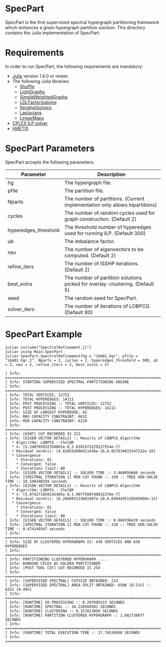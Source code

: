 # SpecPart #

SpecPart is the first supervised spectral hypergraph partitioning framework which enhances a given hypergraph partition solution.
This directory contains the Julia implementation of SpecPart. 

# Requirements #

In order to run SpecPart, the following requirements are mandatory: 
* [Julia](https://julialang.org/) version 1.6.0 or newer. 
* The following Julia libraries:
  * [Shuffle](https://docs.juliahub.com/Shuffle/X0eqg/0.1.1/)
  * [LightGraphs](https://github.com/sbromberger/LightGraphs.jl)
  * [SimpleWeightedGraphs](https://github.com/JuliaGraphs/SimpleWeightedGraphs.jl)
  * [LDLFactorizations](https://github.com/JuliaSmoothOptimizers/LDLFactorizations.jl)
  * [IterativeSolvers](https://iterativesolvers.julialinearalgebra.org/stable/)
  * [Laplacians](https://github.com/danspielman/Laplacians.jl)
  * [LinearMaps](https://github.com/JuliaLinearAlgebra/LinearMaps.jl)
* [CPLEX ILP solver](https://www.ibm.com/support/pages/downloading-ibm-ilog-cplex-optimization-studio-v1290) 
* [hMETIS](http://glaros.dtc.umn.edu/gkhome/metis/hmetis/overview)
 
# SpecPart Parameters #

SpecPart accepts the following parameters:

| Parameter   | Description |
| ----------- | ----------- |
| hg      | The hypergraph file.       |
| pfile   | The partition file.        |
| Nparts   | The number of partitions. (Current implementation only allows bipartitions)         |
| cycles   | The number of random cycles used for graph construction. (Default 2)        |
| hyperedges_threshold   | The threshold number of hyperedges used for running ILP. (Default 300)        |
| ub   | The imbalance factor.        |
| nev   | The number of eigenvectors to be computed. (Default 2)        |
| refine_iters   | The number of ISSHP iterations. (Default 2)        |
| best_solns   | The number of partition solutions picked for overlay-clustering. (Default 5)        |
| seed   | The random seed for SpecPart.        |
| solver_iters   | The number of iterations of LOBPCG. (Default 80)        |

# SpecPart Example #

```
julia> include("SpectralRefinement.jl")
julia> using Main.SpecPart
julia> SpecPart.SpectralRefinement(hg = "ibm01.hgr", pfile = "ibm01.hgr.2", Nparts = 2, cycles = 2, hyperedges_threshold = 300, ub = 2, nev = 2, refine_iters = 2, best_solns = 5)

[ Info: ================================================================================
[ Info: STARTING SUPERVISED SPECTRAL PARTITIONING ENGINE
[ Info: ================================================================================
[ Info: TOTAL VERTICES: 12752
[ Info: TOTAL HYPEREDGES: 14111
[ Info: POST PROCESSING :: TOTAL VERTICES: 12752
[ Info: POST PROCESSING :: TOTAL HYPEREDGES: 14111
[ Info: SIZE OF LARGEST HYPEREDGE: 42
[ Info: MAX CAPACITY CONSTRAINT: 6632
[ Info: MIN CAPACITY CONSTRAINT: 6120
[ Info: ================================================================================
[ Info: [HINT] CUT RECORDED IS 213
┌ Info: [EIGEN VECTOR DETAILS] :: Results of LOBPCG Algorithm
│  * Algorithm: LOBPCG - CholQR
│  * λ: [5.240705832350001e-8,2.0391573229227554e-7]
│  * Residual norm(s): [4.816542606411436e-16,6.027634032547232e-10]
│  * Convergence
│    * Iterations: 81
│    * Converged: false
└    * Iterations limit: 80
[ Info: [EIGEN VECTOR DETAILS] :: SOLVER TIME :: 3.860059666 seconds
[ Info: [SPECTRAL ITERATION 1] MIN CUT FOUND :: 330 :: TREE GEN-SOLVE TIME :: 10.548340258 seconds
┌ Info: [EIGEN VECTOR DETAILS] :: Results of LOBPCG Algorithm
│  * Algorithm: LOBPCG - CholQR
│  * λ: [5.074271058145485e-8,1.9977580740832276e-7]
│  * Residual norm(s): [6.266095133681997e-18,6.6504495135645066e-15]
│  * Convergence
│    * Iterations: 81
│    * Converged: false
└    * Iterations limit: 80
[ Info: [EIGEN VECTOR DETAILS] :: SOLVER TIME :: 0.860196429 seconds
[ Info: [SPECTRAL ITERATION 2] MIN CUT FOUND :: 328 :: TREE GEN-SOLVE TIME :: 0.474149347 seconds
[ Info: ================================================================================
[ Info: SIZE OF CLUSTERED HYPERGRAPH IS: 430 VERTICES AND 636 HYPEREDGES
[ Info: ================================================================================
[ Info: PARTITIONING CLUSTERED HYPERGRAPH .....
[ Info: RUNNING CPLEX AS GOLDEN PARTITIONER
[ Info: [POST TOOL CUT] CUT RECORDED IS 254
[ Info: ================================================================================
[ Info: [SUPERVISED SPECTRAL] CUTSIZE OBTAINED: 213
[ Info: [SUPERVISED SPECTRAL] AREA SPLIT OBTAINED: 6500 [0.51%] :: 6252 [0.49%]
[ Info: ================================================================================
[ Info: [RUNTIME] IO PROCESSING :: 0.297085323 SECONDS
[ Info: [RUNTIME] SPECTRAL :: 16.228560581 SECONDS
[ Info: [RUNTIME] CLUSTERING :: 0.157013099 SECONDS
[ Info: [RUNTIME] PARTITION CLUSTERED HYPERGRAPH :: 1.082736077 SECONDS
[ Info: ================================================================================
[ Info: [RUNTIME] TOTAL EXECUTION TIME :: 17.76539508 SECONDS
[ Info: ================================================================================
```

